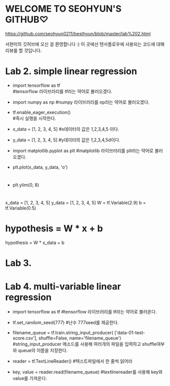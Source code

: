 # WELCOME TO SEOHYUN'S GITHUB♡

https://github.com/seohyun0211/besthyun/blob/master/lab%202.html


서현이의 깃허브에 오신 걸 환영합니다 :)
이 곳에선 텐서플로우에 사용되는 코드에 대해 리뷰를 할 것입니다.
 
 
 
 
 
 
# Lab 2. simple linear regression

* import tensorflow as tf  
  #tensorflow 라이브러리를 tf라는 약어로 불러오겠다.
* import numpy as np
  #numpy 라이브러리를 np라는 약어로 불러오겠다.
* tf.enable_eager_execution()  
  #즉시 실행을 시작한다.

* x_data = [1, 2, 3, 4, 5]
  #x데이터의 값은 1,2,3,4,5 이다.
* y_data = [1, 2, 3, 4, 5]
  #y데이터의 값은 1,2,3,4,5d이다.

* import matplotlib.pyplot as plt
  #matplotlib 라이브러리를 plt라는 약어로 불러오겠다.
* plt.plot(x_data, y_data, 'o')
  #
* plt.ylim(0, 8)
  #


x_data = [1, 2, 3, 4, 5]
y_data = [1, 2, 3, 4, 5]
W = tf.Variable(2.9)
b = tf.Variable(0.5)
# hypothesis = W * x + b
hypothesis = W * x_data + b











# Lab 3. 











# Lab 4. multi-variable linear regression

* import tensorflow as tf
  #tensorflow 라이브러리를 tf라는 약어로 불러온다.
* tf.set_random_seed(777)
  #난수 777seed를 제공한다.
  
* filename_queue = tf.train.string_input_producer(
    ['data-01-test-score.csv'], shuffle=False, name='filename_queue')
  #string_input_producer 메소드를 사용해 여러개의 파일을 입력하고 shuffle여부와 queue의 이름을 지정한다.
  
* reader = tf.TextLineReader() 
  #텍스트파일에서 한 줄씩 읽어라
* key, value = reader.read(filename_queue)
  #textlinereader를 사용해 key와 value를 가져온다.




